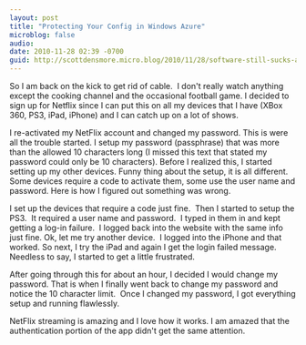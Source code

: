 ```yaml
---
layout: post
title: "Protecting Your Config in Windows Azure"
microblog: false
audio:
date: 2010-11-28 02:39 -0700
guid: http://scottdensmore.micro.blog/2010/11/28/software-still-sucks-and-i-am-stupid.html
---
```


So I am back on the kick to get rid of cable.  I don't really watch anything except the cooking channel and the occasional football game. I decided to sign up for Netflix since I can put this on all my devices that I have (XBox 360, PS3, iPad, iPhone) and I can catch up on a lot of shows.

I re-activated my NetFlix account and changed my password. This is were all the trouble started. I setup my password (passphrase) that was more than the allowed 10 characters long (I missed this text that stated my password could only be 10 characters). Before I realized this, I started setting up my other devices. Funny thing about the setup, it is all different. Some devices require a code to activate them, some use the user name and password. Here is how I figured out something was wrong.

I set up the devices that require a code just fine.  Then I started to setup the PS3.  It required a user name and password.  I typed in them in and kept getting a log-in failure.  I logged back into the website with the same info just fine. Ok, let me try another device.  I logged into the iPhone and that worked. So next, I try the iPad and again I get the login failed message. Needless to say, I started to get a little frustrated.

After going through this for about an hour, I decided I would change my password. That is when I finally went back to change my password and notice the 10 character limit.  Once I changed my password, I got everything setup and running flawlessly.

NetFlix streaming is amazing and I love how it works. I am amazed that the authentication portion of the app didn't get the same attention.